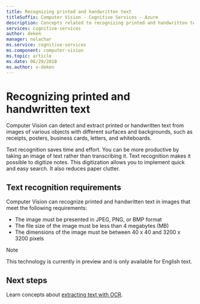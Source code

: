```yaml
---
title: Recognizing printed and handwritten text
titleSuffix: Computer Vision - Cognitive Services - Azure
description: Concepts related to recognizing printed and handwritten text in images using Computer Vision in Azure Cognitive Services.
services: cognitive-services
author: deken
manager: nolachar
ms.service: cognitive-services
ms.component: computer-vision
ms.topic: article
ms.date: 08/29/2018
ms.author: v-deken
---
```


# Recognizing printed and handwritten text

Computer Vision can detect and extract printed or handwritten text from images of various objects with different surfaces and backgrounds, such as receipts, posters, business cards, letters, and whiteboards.

Text recognition saves time and effort. You can be more productive by taking an image of text rather than transcribing it. Text recognition makes it possible to digitize notes. This digitization allows you to implement quick and easy search. It also reduces paper clutter.

## Text recognition requirements

Computer Vision can recognize printed and handwritten text in images that meet the following requirements:

- The image must be presented in JPEG, PNG, or BMP format
- The file size of the image must be less than 4 megabytes (MB)
- The dimensions of the image must be between 40 x 40 and 3200 x 3200 pixels

> [!NOTE]
> This technology is currently in preview and is only available for English text.

## Next steps

Learn concepts about [extracting text with OCR](concept-extracting-text-ocr.md).